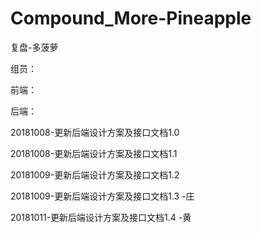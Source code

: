 # Compound_More-Pineapple
复盘-多菠萝

组员：

  前端：
  
  后端：
  

20181008-更新后端设计方案及接口文档1.0

20181008-更新后端设计方案及接口文档1.1
    
20181009-更新后端设计方案及接口文档1.2

20181009-更新后端设计方案及接口文档1.3 -庄

20181011-更新后端设计方案及接口文档1.4 -黄
